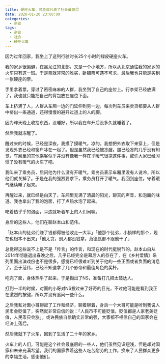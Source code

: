 ```yaml
---
title: 硬座火车，可能就代表了社会最底层
date: 2020-01-20 23:00:00
categories: 
  - 杂谈
tags: 
  - 杂谈
  - 社会
  - 硬座火车
---
```



因为过年回家，我坐上了这列行驶时长25个小时的绿皮硬座火车。

我的家乡很偏僻，在黑龙江的北部，又是一个小地方，所以从北京通往我的家乡的火车只有这一班。于是票就非常的难买，卧铺票可遇不可求，最后我也只能是买到一张硬座的票。

手里拿着票，穿过了密密麻麻的人群，我坐到了自己的座位上。行李架已经放满了，我也就只能把自己的背包放在座位下面。

车上挤满了人，人群从车厢一边的门延伸到另一边，每次列车员来卖货都要从人群中挤出一条通道，还得慢慢的避开过道上的人的脚。

因为昨天晚上收拾东西，没睡好，所以我在车开后没多久就睡着了。

然后我就冻醒了。

醒过来的时候，已经是深夜，我摸了摸暖气，凉的。我想把外衣取下来穿上，但是发现外衣已经和窗户冰在一起了。但是虽然我已经被冻醒，腿已经冻的几乎没有知觉，车厢里的其他乘客似乎并没有像我一样在乎暖气很凉这件事，或许大家已经习惯了没有暖气的火车了吧。

我叫来了乘务员，质问他为什么没有开暖气，乘务员表示车厢里没有人说冷，所以他们就关掉了。于是在我的强烈要求下，乘务员打开了暖气。我回到座位，守着暖气继续睡了起来。

再醒过来，就已经是白天了，车厢里充满了清晨的阳光，聊天的声音，和泡面的味道。我也拿出了我的泡面，打了点热水泡了起来。

吃着热乎乎的泡面，耳边就听着车上的人们闲聊。

身后的这些人，他们在聊赵本山和范伟。

「赵本山的徒弟们赚了钱都得被他收走一大半」「他那个徒弟，小损样的那个，现在也根本不出来」「他太贪，别人都没钱拿，范德彪都不跟他干了」

总觉得这些说不上是不是「传言」的传言，和现在的时代挺脱节的。赵本山自从2014年彻底退出春晚之后，几乎已经完全是幕后人的存在了，在《乡村爱情》系列里面出演戏份也不是很多，感觉已经很难听到关于他的一些正面或者负面的消息了。至于范伟，已经不知道拿了几个影帝和最佳角色的奖杯。

吃完了面，身体热乎了起来，于是掏出了NS，准备打几把太鼓达人。

打到一半的时候，对面的小哥对NS投过来了好奇的目光，不过他可能是看到我正在激烈的按键，所以并没有追问一些什么。

之后我和对面小哥聊起了工作和经济，聊着聊着，身后一个大哥可能是听到我说人民币会贬值了，突然就非常自信的说：「人民币不可能贬值，贬值都是人家老美贬值，人民币只会涨」。或许民族自信确实非常的强，大家都不相信自己的国家会在经济上落后。

然后我就下了火车，回到了生活了二十年的家乡。

火车上的人们，可能是这个社会最底层的一些人，他们虽然见识短浅，但是却对国家和未来充满希望。我们的国家靠着这些人吃苦耐劳的工作，换来了人民群众更多的幸福生活。感谢他们。